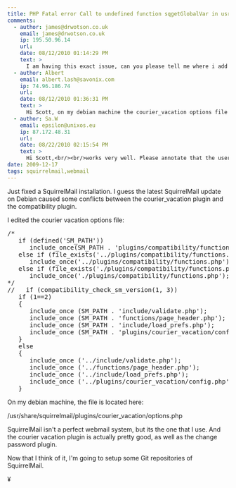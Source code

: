 ```yaml
---
title: PHP Fatal error Call to undefined function sqgetGlobalVar in usr share squirrelmail plugins compatibility includes 1.5.2 global.php on line 999
comments:
  - author: james@drwotson.co.uk
    email: james@drwotson.co.uk
    ip: 195.50.96.14
    url:
    date: 08/12/2010 01:14:29 PM
    text: >
      I am having this exact issue, can you please tell me where i add your code to fix this issue ?<br/><br/>Thanks!
  - author: Albert
    email: albert.lash@savonix.com
    ip: 74.96.186.74
    url:
    date: 08/12/2010 01:36:31 PM
    text: >
      Hi Scott, on my debian machine the courier_vacation options file is:<br/><br/>/usr/share/squirrelmail/plugins/courier_vacation/options.php<br/><br/>Hope that helps! Good luck!
  - author: Sa.W
    email: epsilon@unixos.eu
    ip: 87.172.48.31
    url:
    date: 08/22/2010 02:15:54 PM
    text: >
      Hi Scott,<br/><br/>works very well. Please annotate that the user hast to modify<br/><pre><br/>      ...<br/>      include_once ('../src/validate.php');<br/>      ...<br/>      include_once ('../src/load_prefs.php');<br/></pre><br/>to<br/><pre><br/>      ...<br/>      include_once ('../include/validate.php');<br/>      ...<br/>      include_once ('../include/load_prefs.php');<br/></pre><br/><br/>Thank you!
date: 2009-12-17
tags: squirrelmail,webmail
---
```

Just fixed a SquirrelMail installation. I guess the latest SquirrelMail update on Debian caused some conflicts between the courier_vacation plugin and the compatibility plugin.

I edited the courier vacation options file:

<pre class="sh_php">
/*
   if (defined('SM_PATH'))
      include_once(SM_PATH . 'plugins/compatibility/functions.php');
   else if (file_exists('../plugins/compatibility/functions.php'))
      include_once('../plugins/compatibility/functions.php');
   else if (file_exists('./plugins/compatibility/functions.php'))
      include_once('./plugins/compatibility/functions.php');
*/
//   if (compatibility_check_sm_version(1, 3))
   if (1==2)
   {
      include_once (SM_PATH . 'include/validate.php');
      include_once (SM_PATH . 'functions/page_header.php');
      include_once (SM_PATH . 'include/load_prefs.php');
      include_once (SM_PATH . 'plugins/courier_vacation/config.php');
   }
   else
   {
      include_once ('../include/validate.php');
      include_once ('../functions/page_header.php');
      include_once ('../include/load_prefs.php');
      include_once ('../plugins/courier_vacation/config.php');
   }
</pre>

On my debian machine, the file is located here:

/usr/share/squirrelmail/plugins/courier_vacation/options.php

SquirrelMail isn't a perfect webmail system, but its the one that I use. And the courier vacation plugin is actually pretty good, as well as the change password plugin.

Now that I think of it, I'm going to setup some Git repositories of SquirrelMail.

¥

